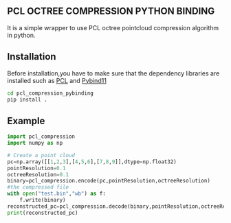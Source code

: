 ## PCL OCTREE COMPRESSION PYTHON BINDING

It is a simple wrapper to use PCL octree pointcloud compression algorithm in python.

## Installation
Before installation,you have to make sure that the dependency libraries are installed such as [PCL](https://pointclouds.org/) and [Pybind11](https://github.com/pybind/pybind11)
``` cmd
cd pcl_compression_pybinding
pip install .
```
## Example
```python
import pcl_compression
import numpy as np

# Create a point cloud
pc=np.array([[1,2,3],[4,5,6],[7,8,9]],dtype=np.float32) 
pointResolution=0.1
octreeResolution=0.1
binary=pcl_compression.encode(pc,pointResolution,octreeResolution)
#the compressed file
with open("test.bin","wb") as f:
    f.write(binary)
reconstructed_pc=pcl_compression.decode(binary,pointResolution,octreeResolution)
print(reconstructed_pc)
```